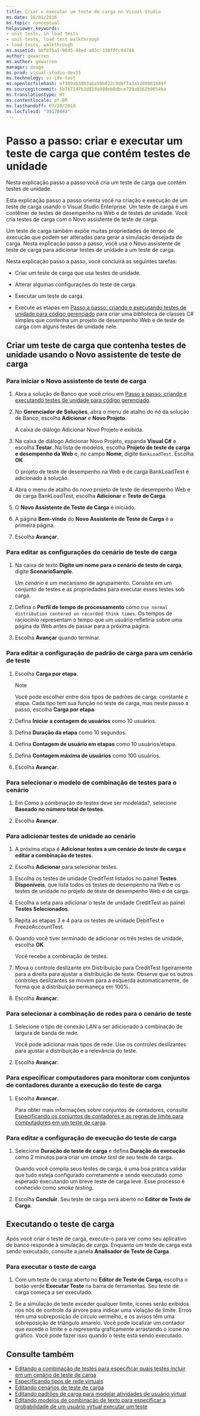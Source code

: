 ```yaml
---
title: Criar e executar um teste de carga no Visual Studio
ms.date: 10/01/2016
ms.topic: conceptual
helpviewer_keywords:
- unit tests, in load tests
- unit tests, load test walkthrough
- load tests, walkthrough
ms.assetid: bbf075a5-96d5-48ed-a03c-330f0fc04748
author: gewarren
ms.author: gewarren
manager: douge
ms.prod: visual-studio-dev15
ms.technology: vs-ide-test
ms.openlocfilehash: ef389ab3803aba5b6022c9d9ffa3a12d0801b49f
ms.sourcegitcommit: 5b767247b3d819a99deb0dbce729a0562b9654ba
ms.translationtype: HT
ms.contentlocale: pt-BR
ms.lasthandoff: 07/20/2018
ms.locfileid: "39178443"
---
```

# <a name="walkthrough-create-and-run-a-load-test-that-contains-unit-tests"></a>Passo a passo: criar e executar um teste de carga que contém testes de unidade

Nesta explicação passo a passo você cria um teste de carga que contém testes de unidade.

Esta explicação passo a passo orienta você na criação e execução de um teste de carga usando o Visual Studio Enterprise. Um teste de carga é um contêiner de testes de desempenho na Web e de testes de unidade. Você cria testes de carga com o Novo assistente de teste de carga.

Um teste de carga também expõe muitas propriedades de tempo de execução que podem ser alteradas para gerar a simulação desejada de carga. Nesta explicação passo a passo, você usa o Novo assistente de teste de carga para adicionar testes de unidade a um teste de carga.

Nesta explicação passo a passo, você concluirá as seguintes tarefas:

-   Criar um teste de carga que usa testes de unidade.

-   Alterar algumas configurações do teste de carga.

-   Executar um teste de carga.

-   Execute as etapas em [Passo a passo: criando e executando testes de unidade para código gerenciado](../test/walkthrough-creating-and-running-unit-tests-for-managed-code.md) para criar uma biblioteca de classes C# simples que contenha um projeto de desempenho Web e de teste de carga com alguns testes de unidade nele.

## <a name="create-a-load-test-containing-unit-tests-using-the-new-load-test-wizard"></a>Criar um teste de carga que contenha testes de unidade usando o Novo assistente de teste de carga

### <a name="to-start-the-new-load-test-wizard"></a>Para iniciar o Novo assistente de teste de carga

1.  Abra a solução de Banco que você criou em [Passo a passo: criando e executando testes de unidade para código gerenciado](../test/walkthrough-creating-and-running-unit-tests-for-managed-code.md).

2.  No **Gerenciador de Soluções**, abra o menu de atalho do nó da solução de Banco, escolha **Adicionar** e **Novo Projeto**.

     A caixa de diálogo Adicionar Novo Projeto é exibida.

3.  Na caixa de diálogo Adicionar Novo Projeto, expanda **Visual C#** e escolha **Testar**. Na lista de modelos, escolha **Projeto de teste de carga e desempenho da Web** e, no campo **Nome**, digite `BankLoadTest`. Escolha **OK**.

     O projeto de teste de desempenho na Web e de carga BankLoadTest é adicionado à solução.

4.  Abra o menu de atalho do novo projeto de teste de desempenho Web e de carga BankLoadTest, escolha **Adicionar** e **Teste de Carga**.

5.  O **Novo Assistente de Teste de Carga** é iniciado.

6.  A página **Bem-vindo** do **Novo Assistente de Teste de Carga** é a primeira página.

7.  Escolha **Avançar**.

### <a name="to-edit-settings-for-load-test-scenario"></a>Para editar as configurações do cenário de teste de carga

1.  Na caixa de texto **Digite um nome para o cenário de teste de carga**, digite **ScenarioSample**.

     Um *cenário* é um mecanismo de agrupamento. Consiste em um conjunto de testes e as propriedades para executar esses testes sob carga.

2.  Defina o **Perfil de tempo de processamento** como `Use normal distribution centered on recorded think times`. Os tempos de raciocínio representam o tempo que um usuário refletiria sobre uma página da Web antes de passar para a próxima página.

1.  Escolha **Avançar** quando terminar.

### <a name="to-edit-load-pattern-setting-for-test-scenario"></a>Para editar a configuração de padrão de carga para um cenário de teste

1.  Escolha **Carga por etapa**.

    > [!NOTE]
    > Você pode escolher entre dois tipos de padrões de carga: constante e etapa. Cada tipo tem sua função no teste de carga, mas neste passo a passo, escolha **Carga por etapa**.

2.  Defina **Iniciar a contagem de usuários** como 10 usuários.

3.  Defina **Duração da etapa** como 10 segundos.

4.  Defina **Contagem de usuário em etapas** como 10 usuários/etapa.

5.  Defina **Contagem máxima de usuários** como 100 usuários.

6.  Escolha **Avançar**.

### <a name="to-select-test-mix-model-for-the-scenario"></a>Para selecionar o modelo de combinação de testes para o cenário

1.  Em Como a combinação de testes deve ser modelada?, selecione **Baseado no número total de testes**.

2.  Escolha **Avançar**.

### <a name="to-add-unit-tests-to-the-scenario"></a>Para adicionar testes de unidade ao cenário

1.  A próxima etapa é **Adicionar testes a um cenário de teste de carga e editar a combinação de testes**.

2.  Escolha **Adicionar** para selecionar testes.

3.  Escolha os testes de unidade CreditTest listados no painel **Testes Disponíveis**, que lista todos os testes de desempenho na Web e os testes de unidade no projeto de teste de desempenho Web e de carga.

4.  Escolha a seta para adicionar o teste de unidade CreditTest ao painel **Testes Selecionados**.

5.  Repita as etapas 3 e 4 para os testes de unidade DebitTest e FreezeAccountTest.

6.  Quando você tiver terminado de adicionar os três testes de unidade, escolha **OK**.

     Você recebe a combinação de testes.

7.  Mova o controle deslizante em Distribuição para CreditTest ligeiramente para a direita para ajustar a distribuição de teste. Observe que os outros controles deslizantes se movem para a esquerda automaticamente, de forma que a distribuição permaneça em 100%.

8.  Escolha **Avançar**.

### <a name="to-select-network-mix-for-test-scenario"></a>Para selecionar a combinação de redes para o cenário de teste

1.  Selecione o tipo de conexão LAN a ser adicionado à combinação de largura de banda de rede.

     Você pode adicionar mais tipos de rede. Use os controles deslizantes para ajustar a distribuição e a relevância do teste.

2.  Escolha **Avançar**.

### <a name="to-specify-computers-to-monitor-with-counter-sets-during-load-test-run"></a>Para especificar computadores para monitorar com conjuntos de contadores durante a execução do teste de carga

1.  Escolha **Avançar**.

     Para obter mais informações sobre conjuntos de contadores, consulte [Especificando os conjuntos de contadores e as regras de limite para computadores em um teste de carga](../test/specify-counter-sets-and-threshold-rules-for-load-testing.md).

### <a name="to-edit-run-setting-for-load-test"></a>Para editar a configuração de execução do teste de carga

1.  Selecione **Duração do teste de carga** e defina **Duração da execução** como 2 minutos para criar um *smoke test* de seu teste de carga.

     Quando você compila seus testes de carga, é uma boa prática validar que tudo esteja configurado corretamente e sendo executado como esperado executando um breve teste de carga leve. Esse processo é conhecido como *smoke testing*.

2.  Escolha **Concluir**. Seu teste de carga será aberto no **Editor de Teste de Carga**.

## <a name="running-the-load-test"></a>Executando o teste de carga
 Após você criar o teste de carga, execute-o para ver como seu aplicativo de banco responde à simulação de carga. Enquanto um teste de carga está sendo executado, consulte a janela **Analisador de Teste de Carga**.

### <a name="to-run-the-load-test"></a>Para executar o teste de carga

1.  Com um teste de carga aberto no **Editor de Teste de Carga**, escolha o botão verde **Executar Teste** na barra de ferramentas. Seu teste de carga começa a ser executado.

2.  Se a simulação de teste exceder qualquer limite, ícones serão exibidos nos nós de controle da árvore para indicar uma violação de limite. Erros têm uma sobreposição de círculo vermelho, e os avisos têm uma sobreposição de triângulo amarelo. Você pode localizar um contador que excede o limite e o representa graficamente arrastando o ícone no gráfico. Você pode fazer isso quando o teste está sendo executado.

## <a name="see-also"></a>Consulte também

- [Editando a combinação de testes para especificar quais testes incluir em um cenário de teste de carga](../test/edit-the-test-mix-to-specify-which-web-browsers-types-in-a-load-test-scenario.md)
- [Especificando tipos de rede virtuais](../test/specify-virtual-network-types-in-a-load-test-scenario.md)
- [Editando cenários de teste de carga](../test/edit-load-test-scenarios.md)
- [Editando padrões de carga para modelar atividades de usuário virtual](../test/edit-load-patterns-to-model-virtual-user-activities.md)
- [Editando modelos de combinação de texto para especificar a probabilidade de um usuário virtual executar um teste](../test/edit-test-mix-models-to-specify-the-probability-of-a-virtual-user-running-a-test.md)